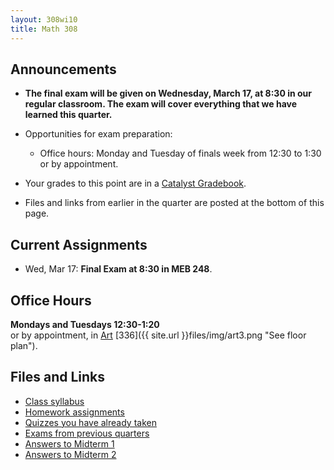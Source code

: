 ```yaml
---
layout: 308wi10
title: Math 308
---
```


## Announcements

-   **The final exam will be given on Wednesday, March 17, at 8:30 in
    our regular classroom. The exam will cover everything that we have
    learned this quarter.**
-   Opportunities for exam preparation:
    -   Office hours: Monday and Tuesday of finals week from 12:30 to
        1:30 or by appointment.

-   Your grades to this point are in a [Catalyst
    Gradebook](https://catalysttools.washington.edu/gradebook/grigg/17347).
-   Files and links from earlier in the quarter are posted at the bottom
    of this page.

## Current Assignments

-   Wed, Mar 17: **Final Exam at 8:30 in MEB 248**.

## Office Hours

**Mondays and Tuesdays 12:30-1:20**<br/>
 or by appointment, in
[Art](http://www.washington.edu/home/maps/northcentral.html?ART "See campus map")
[336]({{ site.url }}files/img/art3.png "See floor plan").

## Files and Links

-   [Class syllabus](syllabus-math308a.pdf)
-   [Homework assignments](homework.html)
-   [Quizzes you have already taken](quizzes.html)
-   [Exams from previous quarters]({{site.url}}math308/exams/)
-   [Answers to Midterm 1](midterm1-ans.pdf)
-   [Answers to Midterm 2](midterm2-ans.pdf)

